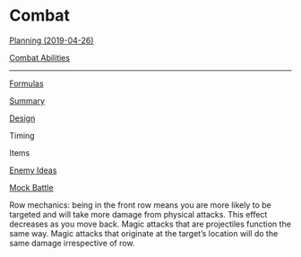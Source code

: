 # Combat

[Planning (2019-04-26)](Combat%206425fb97ec7b42f2aa58f0dc1a0ff70d/Planning%20(2019-04-26)%20462df2a911b34191b5a7b2c2e88f814e.md)

[Combat Abilities](Combat%206425fb97ec7b42f2aa58f0dc1a0ff70d/Combat%20Abilities%2074e901f87d6e4f71bae32db87efc7e9a.md)

---

[Formulas](Combat%206425fb97ec7b42f2aa58f0dc1a0ff70d/Formulas%2092efb984314142aba7d5a99c643407d6.md)

[Summary](Combat%206425fb97ec7b42f2aa58f0dc1a0ff70d/Summary%20e77c550e188a468ca2759a5310a7e4c8.md)

[Design](Combat%206425fb97ec7b42f2aa58f0dc1a0ff70d/Design%209f38f6a7b01f4bb48685400ff9bca1ce.md)

[](Combat%206425fb97ec7b42f2aa58f0dc1a0ff70d/Untitled%20bc87a886d5684e6ea0b351597badde8d.md)

Timing

Items

[Enemy Ideas](Combat%206425fb97ec7b42f2aa58f0dc1a0ff70d/Enemy%20Ideas%2040eebe77dd3a4e60803f3524c69726cd.md)

[Mock Battle](Combat%206425fb97ec7b42f2aa58f0dc1a0ff70d/Mock%20Battle%20bf905a36c58d46f394f93d11c1bff8f3.md)

Row mechanics: being in the front row means you are more likely to be targeted and will take more damage from physical attacks. This effect decreases as you move back. Magic attacks that are projectiles function the same way. Magic attacks that originate at the target’s location will do the same damage irrespective of row.